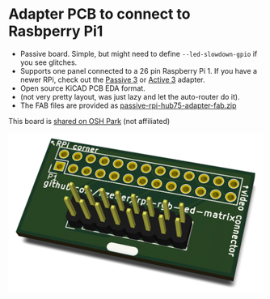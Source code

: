 Adapter PCB to connect to Rasbperry Pi1
=======================================

   * Passive board. Simple, but might need to define `--led-slowdown-gpio` if you see
     glitches.
   * Supports one panel connected to a 26 pin Raspberry Pi 1. If you have a newer RPi,
     check out the [Passive 3](../passive-3) or [Active 3](../active-3) adapter.
   * Open source KiCAD PCB EDA format.
   * (not very pretty layout, was just lazy and let the auto-router do it).
   * The FAB files are provided as [passive-rpi-hub75-adapter-fab.zip](passive-rpi-hub75-adapter-fab.zip)

This board is [shared on OSH Park][osh-passive-rpi] (not affiliated)

![Preview][rendering]

[rendering]: ../../img/passive-rpi1-pcb.png
[osh-passive-rpi]: https://oshpark.com/shared_projects/afEA1gNt
